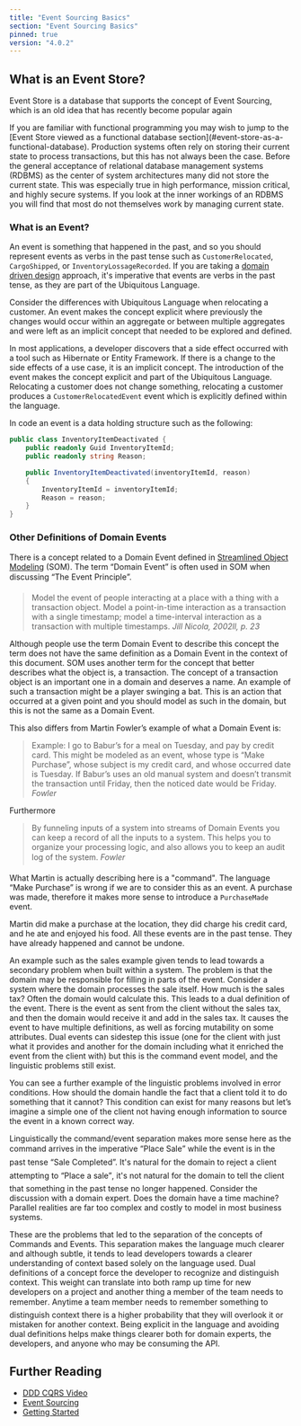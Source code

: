 ```yaml
---
title: "Event Sourcing Basics"
section: "Event Sourcing Basics"
pinned: true
version: "4.0.2"
---
```


## What is an Event Store?

Event Store is a database that supports the concept of Event Sourcing, which is an old idea that has recently become popular again

<span class="note">
If you are familiar with functional programming you may wish to jump to the [Event Store viewed as a functional database section](#event-store-as-a-functional-database).
</span

Production systems often rely on storing their current state to process transactions, but this has not always been the case. Before the general acceptance of relational database management systems (RDBMS) as the center of system architectures many did not store the current state. This was especially true in high performance, mission critical, and highly secure systems. If you look at the inner workings of an RDBMS you will find that most do not themselves work by managing current state.

### What is an Event?

An event is something that happened in the past, and so you should represent events as verbs in the past tense such as `CustomerRelocated`, `CargoShipped`, or `InventoryLossageRecorded`. If you are taking a [domain driven design](https://en.wikipedia.org/wiki/Domain-driven_design) approach, it's imperative that events are verbs in the past tense, as they are part of the Ubiquitous Language.

Consider the differences with Ubiquitous Language when relocating a customer. An event makes the concept explicit where previously the changes would occur within an aggregate or between multiple aggregates and were left as an implicit concept that needed to be explored and defined. <!-- By who? -->

In most applications, a developer discovers that a side effect occurred with a tool such as Hibernate or Entity Framework. If there is a change to the side effects of a use case, it is an implicit concept. The introduction of the event makes the concept explicit and part of the Ubiquitous Language. Relocating a customer does not change something, relocating a customer produces a `CustomerRelocatedEvent` event which is explicitly defined within the language.

In code an event is a data holding structure such as the following:

```csharp
public class InventoryItemDeactivated {
	public readonly Guid InventoryItemId;
	public readonly string Reason;

	public InventoryItemDeactivated(inventoryItemId, reason)
	{
		InventoryItemId = inventoryItemId;
		Reason = reason;
	}
}
```

### Other Definitions of Domain Events

There is a concept related to a Domain Event defined in [Streamlined Object Modeling](http://www.streamlinedmodeling.com) (SOM). The term “Domain Event” is often used in SOM when discussing “The Event Principle”.

> Model the event of people interacting at a place with a thing with a transaction object. Model a point-in-time interaction as a transaction with a single timestamp; model a time-interval interaction as a transaction with multiple timestamps. <cite>Jill Nicola, 2002ll, p. 23</cite>

Although people use the term Domain Event to describe this concept the term does not have the same definition as a Domain Event in the context of this document. SOM uses another term for the concept that better describes what the object is, a transaction. The concept of a transaction object is an important one in a domain and deserves a name. An example of such a transaction might be a player swinging a bat. This is an action that occurred at a given point and you should model as such in the domain, but this is not the same as a Domain Event.

This also differs from Martin Fowler’s example of what a Domain Event is:

> Example: I go to Babur’s for a meal on Tuesday, and pay by credit card. This might be modeled as an event, whose type is “Make Purchase”, whose subject is my credit card, and whose occurred date is Tuesday. If Babur’s uses an old manual system and doesn’t transmit the transaction until Friday, then the noticed date would be Friday. <cite>Fowler</cite>

Furthermore

> By funneling inputs of a system into streams of Domain Events you can keep a record of all the inputs to a system. This helps you to organize your processing logic, and also allows you to keep an audit log of the system. <cite>Fowler</cite>

What Martin is actually describing here is a "command". The language “Make Purchase” is wrong if we are to consider this as an event. A purchase was made, therefore it makes more sense to introduce a `PurchaseMade` event.

Martin did make a purchase at the location, they did charge his credit card, and he ate and enjoyed his food. All these events are in the past tense. They have already happened and cannot be undone.

An example such as the sales example given tends to lead towards a secondary problem when built within a system. The problem is that the domain may be responsible for filling in parts of the event. Consider a system where the domain processes the sale itself. How much is the sales tax? Often the domain would calculate this. This leads to a dual definition of the event. There is the event as sent from the client without the sales tax, and then the domain would receive it and add in the sales tax. It causes the event to have multiple definitions, as well as forcing mutability on some attributes. Dual events can sidestep this issue (one for the client with just what it provides and another for the domain including what it enriched the event from the client with) but this is the command event model, and the linguistic problems still exist.

You can see a further example of the linguistic problems involved in error conditions. How should the domain handle the fact that a client told it to do something that it cannot? This condition can exist for many reasons but let’s imagine a simple one of the client not having enough information to source the event in a known correct way.

Linguistically the command/event separation makes more sense here as the command arrives in the imperative “Place Sale” while the event is in the past tense “Sale Completed”. It's natural for the domain to reject a client attempting to “Place a sale”, it's not natural for the domain to tell the client that something in the past tense no longer happened. Consider the discussion with a domain expert. Does the domain have a time machine? Parallel realities are far too complex and costly to model in most business systems.

These are the problems that led to the separation of the concepts of Commands and Events. This separation makes the language much clearer and although subtle, it tends to lead developers towards a clearer understanding of context based solely on the language used. Dual definitions of a concept force the developer to recognize and distinguish context. This weight can translate into both ramp up time for new developers on a project and another thing a member of the team needs to remember. Anytime a team member needs to remember something to distinguish context there is a higher probability that they will overlook it or mistaken for another context. Being explicit in the language and avoiding dual definitions helps make things clearer both for domain experts, the developers, and anyone who may be consuming the API.

## Further Reading

-   [DDD CQRS Video](https://www.youtube.com/watch?v=whCk1Q87_ZI)
-   [Event Sourcing](http://martinfowler.com/eaaDev/EventSourcing.html)
-   [Getting Started](../)

[1]: ../img/structural-model.png "A simplified structural model of an order"

[2]: ../img/transactional-model.png "Transactional view of an order"

[3]: ../img/transactional-model-with-delete.png "Transactional view of an order with delete"

[4]: ../img/replaying-without-snapshot.png "An event stream"

[5]: ../img/replaying-with-snapshot.png "An event stream with embedded snapshot"

[6]: http://en.wikipedia.org/wiki/Fold_%28higher-order_function%29

